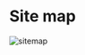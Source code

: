 # Site map

![sitemap](https://github.com/memor24/myVM/assets/112832477/75e1d1fe-7c4a-49b9-b4d6-2c442bee8a27)

